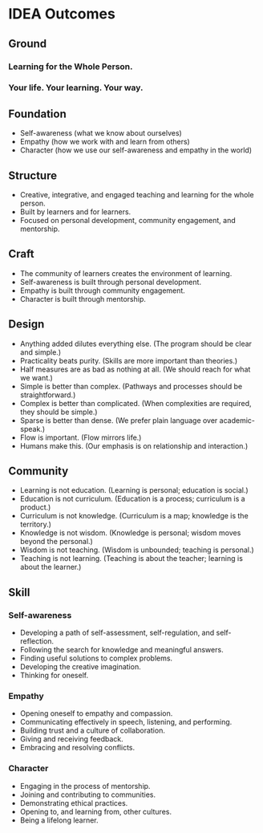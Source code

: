 IDEA Outcomes
=============

Ground
------

### Learning for the Whole Person.

### Your life. Your learning. Your way.

Foundation
----------

* Self-awareness (what we know about ourselves)
* Empathy (how we work with and learn from others)
* Character (how we use our self-awareness and empathy in the world)

Structure
---------

* Creative, integrative, and engaged teaching and learning for the whole person.
* Built by learners and for learners.
* Focused on personal development, community engagement, and mentorship.

Craft
------

* The community of learners creates the environment of learning.
* Self-awareness is built through personal development.
* Empathy is built through community engagement.
* Character is built through mentorship.

Design
------

* Anything added dilutes everything else. (The program should be clear and simple.)
* Practicality beats purity. (Skills are more important than theories.)
* Half measures are as bad as nothing at all. (We should reach for what we want.)
* Simple is better than complex. (Pathways and processes should be straightforward.)
* Complex is better than complicated. (When complexities are required, they should be simple.)
* Sparse is better than dense. (We prefer plain language over academic-speak.)
* Flow is important. (Flow mirrors life.)
* Humans make this. (Our emphasis is on relationship and interaction.)

Community
---------

* Learning is not education. (Learning is personal; education is social.)
* Education is not curriculum. (Education is a process; curriculum is a product.)
* Curriculum is not knowledge. (Curriculum is a map; knowledge is the territory.)
* Knowledge is not wisdom. (Knowledge is personal; wisdom moves beyond the personal.)
* Wisdom is not teaching. (Wisdom is unbounded; teaching is personal.)
* Teaching is not learning. (Teaching is about the teacher; learning is about the learner.)

Skill
-----

### Self-awareness

* Developing a path of self-assessment, self-regulation, and self-reflection.
* Following the search for knowledge and meaningful answers.
* Finding useful solutions to complex problems.
* Developing the creative imagination.
* Thinking for oneself.


### Empathy

* Opening oneself to empathy and compassion.
* Communicating effectively in speech, listening, and performing.
* Building trust and a culture of collaboration.
* Giving and receiving feedback.
* Embracing and resolving conflicts.

### Character

* Engaging in the process of mentorship.
* Joining and contributing to communities. 
* Demonstrating ethical practices.
* Opening to, and learning from, other cultures.
* Being a lifelong learner.


